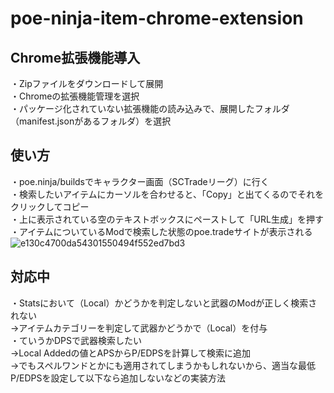 # poe-ninja-item-chrome-extension
## Chrome拡張機能導入
・Zipファイルをダウンロードして展開<br>
・Chromeの拡張機能管理を選択<br>
・パッケージ化されていない拡張機能の読み込みで、展開したフォルダ（manifest.jsonがあるフォルダ）を選択

## 使い方
・poe.ninja/buildsでキャラクター画面（SCTradeリーグ）に行く<br>
・検索したいアイテムにカーソルを合わせると、「Copy」と出てくるのでそれをクリックしてコピー<br>
・上に表示されている空のテキストボックスにペーストして「URL生成」を押す<br>
・アイテムについているModで検索した状態のpoe.tradeサイトが表示される<br>
![e130c4700da54301550494f552ed7bd3](https://github.com/konaga3/poe-ninja-item-chrome-extension/assets/141460315/c3a92fb5-2ce6-4838-83ec-e148fdf4a1cd)
<br>
## 対応中
・Statsにおいて（Local）かどうかを判定しないと武器のModが正しく検索されない<br>
→アイテムカテゴリーを判定して武器かどうかで（Local）を付与<br>
・ていうかDPSで武器検索したい<br>
→Local Addedの値とAPSからP/EDPSを計算して検索に追加<br>
→でもスペルワンドとかにも適用されてしまうかもしれないから、適当な最低P/EDPSを設定して以下なら追加しないなどの実装方法
